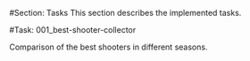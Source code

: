#Section:  Tasks
This section describes the implemented tasks.

#Task: 001_best-shooter-collector

Comparison of the best shooters in different seasons.